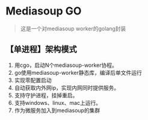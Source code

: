 # Mediasoup GO
> 这是一个对mediasoup worker的golang封装

## 【单进程】架构模式
1. 用cgo，启动N个mediasoup-worker协程。
2. go使用mediasoup-worker静态库，编译后单文件运行
3. 实现零配置启动
4. 自动获取内外网ip，实现内网同时提供服务。
5. 支持守护进程，挂掉重启。
6. 支持windows、linux、mac上运行。
7. 作为微服务加入到mediasoup的集群
